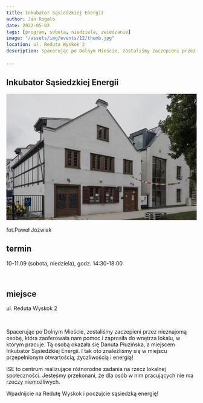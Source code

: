 ```yaml
---
title: Inkubator Sąsiedzkiej Energii
author: Jan Rogalo
date: 2022-05-02
tags: [program, sobota, niedziela, zwiedzanie]
image: "/assets/img/events/12/thumb.jpg"
location: ul. Reduta Wyskok 2
description: Spacerując po Dolnym Mieście, zostaliśmy zaczepieni przez nieznajomą osobę, która zaoferowała nam pomoc i zaprosiła do wnętrza lokalu, w którym pracuje. Tą osobą okazała się Danuta Płuzińska, a miejscem Inkubator Sąsiedzkiej Energii. I tak oto znaleźliśmy się w miejscu przepełnionym otwartością, życzliwością i energią!

---
```

<section class="section-services">
    <div class="services">

<h1 class="event-h1">Inkubator Sąsiedzkiej Energii</h1>
<div class="image__display">
<div class="image">
     <a href="/assets/img/events/12/_PAW9516.jpg"><img class="image__img" src="/assets/img/events/12/_PAW9516.jpg"></a>
    <div class="image__overlay image__overlay--primary">
        <p class="grid__description">
             fot.Paweł Jóźwiak
        </p>
    </div>
</div>
</div>

<h2 class="event-h2">termin</h2>
<p>10-11.09 (sobota, niedziela), godz. 14:30-18:00</p>
<br>
<h2 class="event-h2">miejsce</h2>
<p> ul. Reduta Wyskok 2</p>
<br>
<p>Spacerując po Dolnym Mieście, zostaliśmy zaczepieni przez nieznajomą osobę, która zaoferowała nam pomoc i zaprosiła do wnętrza lokalu, w którym pracuje. Tą osobą okazała się Danuta Płuzińska, a miejscem Inkubator Sąsiedzkiej Energii. I tak oto znaleźliśmy się w miejscu przepełnionym otwartością, życzliwością i energią!</p>
<p>ISE to centrum realizujące różnorodne zadania na rzecz lokalnej społeczności. Jesteśmy przekonani, że dla osób w nim pracujących nie ma rzeczy niemożliwych.</p>
<p>Wpadnijcie na Redutę Wyskok i poczujcie sąsiedzką energię!</p>
</section>
